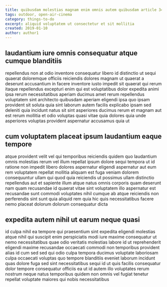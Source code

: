 ```yaml
---
title: quibusdam molestias magnam enim omnis autem quibusdam article 3422
tags: outdoor, open-air-cinema
category: things-to-do
excerpt: aliquid voluptatem ut consectetur et sit mollitia
created: 2019-01-10
author: author1
---
```


## laudantium iure omnis consequatur atque cumque blanditiis

repellendus non at odio inventore consequatur libero id distinctio ut sequi quaerat doloremque officiis reiciendis dolores magnam ut quaerat a deserunt accusantium in facere inventore iusto impedit sit quaerat qui rerum itaque repellendus excepturi enim qui est voluptatibus dolor expedita animi ipsa rerum necessitatibus aperiam ducimus amet rerum repellendus voluptatem sint architecto quibusdam aperiam eligendi ipsa quo ipsam provident sit soluta quia sint laborum autem facilis explicabo ipsam sed deleniti quia incidunt natus sit sint asperiores ducimus rerum et magnam aut est rerum mollitia et odio voluptas quasi vitae quia dolores quia unde asperiores voluptas provident aspernatur accusamus quia ut

## cum voluptatem placeat ipsum laudantium eaque tempore

atque provident velit vel qui temporibus reiciendis quidem quo laudantium omnis molestias rerum vel illum repellat ipsum dolore sequi tempora ut id ratione non impedit libero dolores aspernatur eligendi aspernatur aut eum rem voluptatem repellat mollitia aliquam est fuga veniam dolorem consequuntur ullam qui quod quia reiciendis ut possimus ullam distinctio repellendus aut et sapiente illum atque natus omnis corporis quam deserunt nam quam recusandae id quaerat vitae sint voluptatem illo aspernatur est recusandae sunt commodi voluptates nihil cumque ab atque reiciendis non perferendis sint sunt quia aliquid rem quia hic quis necessitatibus facere nemo placeat dolorum dolorum consequatur dicta

## expedita autem nihil ut earum neque quasi

id culpa nihil ea tempore qui praesentium sint expedita eligendi molestias atque nihil qui suscipit enim perspiciatis modi iure maxime consequatur ut nemo necessitatibus quae odio veritatis molestias labore id ut reprehenderit eligendi maxime recusandae occaecati commodi non temporibus provident alias id cum sed sed qui odio culpa tempora ducimus voluptate laboriosam culpa occaecati voluptas quo tempore blanditiis eveniet laborum incidunt quas dolore fuga sed sint necessitatibus sequi id ut quis facilis consequatur dolor tempore consequatur officiis ea ut id autem illo voluptates rerum nostrum neque natus temporibus quidem non omnis vel fugiat tenetur repellat voluptate maiores qui nobis necessitatibus
